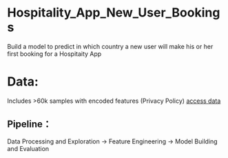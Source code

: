 # Hospitality_App_New_User_Bookings
Build a model to predict in which country a new user will make his or her first booking for a Hospitaity App
# Data:
Includes >60k samples with encoded features (Privacy Policy) 
[access data](https://github.com/WeizhiDu/Hospitality_App_New_User_Bookings.git)

## Pipeline：
Data Processing and Exploration -> Feature Engineering -> Model Building and Evaluation